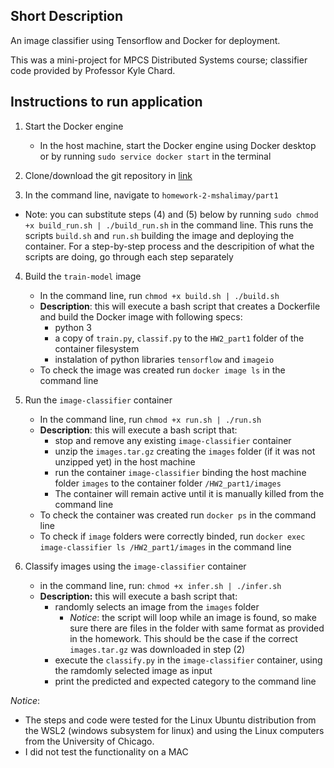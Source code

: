 ## Short Description

An image classifier using Tensorflow and Docker for deployment.


This was a mini-project for MPCS Distributed Systems course; classifier code provided by Professor Kyle Chard.

## Instructions to run application
1) Start the Docker engine
	- In the host machine, start the Docker engine using Docker desktop or by running `sudo service docker start` in the terminal

2) Clone/download the git repository in [link](https://github.com/mpcs-52040/homework-2-mshalimay)

3) In the command line,  navigate to `homework-2-mshalimay/part1`

- Note: you can substitute steps (4) and (5) below by running `sudo chmod +x build_run.sh | ./build_run.sh` in the command line. This runs the scripts `build.sh` and `run.sh`  building the image and deploying the container. For a step-by-step process and the descripition of what the scripts are doing, go through each step separately 

4) Build the `train-model` image
	- In the command line, run `chmod +x build.sh | ./build.sh`
	- **Description**: this will execute a bash script that creates a Dockerfile and build the Docker image with following specs:
		- python 3
		- a copy of `train.py`, `classif.py` to the `HW2_part1` folder of the container filesystem
		- instalation of python libraries `tensorflow` and `imageio` 
	- To check the image was created run `docker image ls` in the command line

5) Run the `image-classifier` container
	- In the command line, run `chmod +x run.sh | ./run.sh`
	- **Description**: this will execute a bash script that:
		- stop and remove any existing `image-classifier` container
		- unzip the `images.tar.gz` creating the `images` folder (if it was not unzipped yet) in the host machine
		- run the container `image-classifier` binding the host machine folder `images` to the container folder `/HW2_part1/images`
		- The container will remain active until it is manually killed from the command line 
	- To check the container was created run `docker ps` in the command line
	- To check if `image` folders were correctly binded, run `docker exec image-classifier ls /HW2_part1/images` in the command line

6)  Classify images using the `image-classifier` container
	- in the command line, run: `chmod +x infer.sh | ./infer.sh`
	- **Description:** this will execute a bash script that:
		- randomly selects an image from the `images` folder
			- *Notice*: the script will loop while an image is found, so make sure there are files in the folder with same format as provided in the homework. This should be the case if the correct `images.tar.gz` was downloaded in step (2)
		- execute the `classify.py` in the `image-classifier` container, using the ramdomly selected image as input
		- print the predicted and expected category to the command line

*Notice*:
- The steps and code were tested for the Linux Ubuntu distribution from the WSL2 (windows subsystem for linux) and using the Linux computers from the University of Chicago. 
- I did not test the functionality on a MAC
